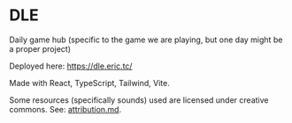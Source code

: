 # DLE

Daily game hub (specific to the game we are playing, but one day might be a proper project)

Deployed here: <https://dle.eric.tc/>

Made with React, TypeScript, Tailwind, Vite.

Some resources (specifically sounds) used are licensed under creative commons. See: [attribution.md](attribution.md).
